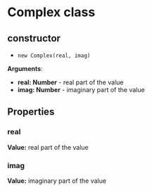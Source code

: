 # Complex class

## constructor

- `new Complex(real, imag)`

**Arguments**:

- **real: Number** - real part of the value
- **imag: Number** - imaginary part of the value

## Properties

### real

**Value:** real part of the value

### imag

**Value:** imaginary part of the value